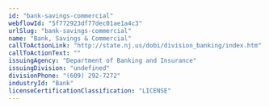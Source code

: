 ```yaml
---
id: "bank-savings-commercial"
webflowId: "5f772923df77dec01ae1a4c3"
urlSlug: "bank-savings-commercial"
name: "Bank, Savings & Commercial"
callToActionLink: "http://state.nj.us/dobi/division_banking/index.htm"
callToActionText: ""
issuingAgency: "Department of Banking and Insurance"
issuingDivision: "undefined"
divisionPhone: "(609) 292-7272"
industryId: "Bank"
licenseCertificationClassification: "LICENSE"
---
```

